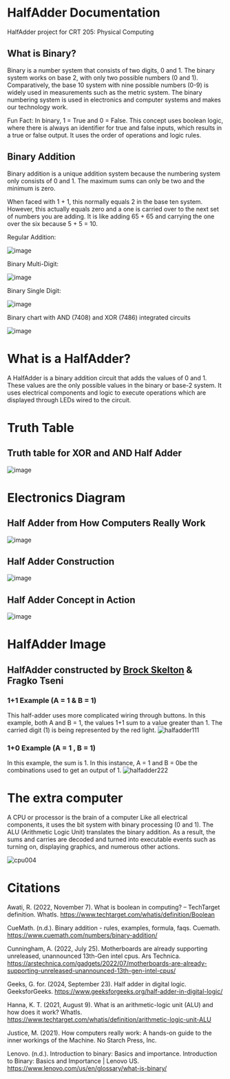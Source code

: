 # HalfAdder Documentation
HalfAdder project for CRT 205: Physical Computing

## What is Binary?
Binary is a number system that consists of two digits, 0 and 1. The binary system works on base 2, with only two possible numbers (0 and 1). Comparatively, the base 10 system with nine possible numbers (0-9) is widely used in measurements such as the metric system. The binary numbering system is used in electronics and computer systems and makes our technology work.

Fun Fact: In binary, 1 = True and 0 = False. This concept uses boolean logic, where there is always an identifier for true and false inputs, which results in a true or false output. It uses the order of operations and logic rules.

## Binary Addition
Binary addition is a unique addition system because the numbering system only consists of 0 and 1. The maximum sums can only be two and the minimum is zero.

When faced with 1 + 1, this normally equals 2 in the base ten system. However, this actually equals zero and a one is carried over to the next set of numbers you are adding. It is like adding 65 + 65 and carrying the one over the six because 5 + 5 = 10.

Regular Addition:

![image](https://github.com/user-attachments/assets/57459ff2-8521-4e73-b419-9afb56272089)



Binary Multi-Digit:

![image](https://github.com/user-attachments/assets/8af91b73-6154-45e4-9ef3-61219324c962)


Binary Single Digit:

![image](https://github.com/user-attachments/assets/2cd64fa1-04da-42e5-b23f-74094052297a)


Binary chart with AND (7408) and XOR (7486) integrated circuits


![image](https://github.com/user-attachments/assets/92463587-97ee-4804-985d-5975deaa8a04)



# What is a HalfAdder?
A HalfAdder is a binary addition circuit that adds the values of 0 and 1. These values are the only possible values in the binary or base-2 system. It uses electrical components and logic to execute operations which are displayed through LEDs wired to the circuit. 


# Truth Table
## Truth table for XOR and AND Half Adder
![image](https://github.com/user-attachments/assets/59ff5ceb-2889-41f9-bf0c-89cebc98a927)


# Electronics Diagram
## Half Adder from How Computers Really Work
![image](https://github.com/user-attachments/assets/283cf2c4-6bc0-4263-8f8e-6eb7292217c3)
## Half Adder Construction 
![image](https://github.com/user-attachments/assets/c571784e-a108-42e5-96e0-e8ab834e719d)
## Half Adder Concept in Action
![image](https://github.com/user-attachments/assets/d1c6ebf9-a3ae-4e9f-8d3f-66ebfd73aa43)






# HalfAdder Image
## HalfAdder constructed by [Brock Skelton](https://github.com/bedrockskeleton/) & Fragko Tseni
### 1+1 Example (A = 1 & B = 1)
This half-adder uses more complicated wiring through buttons. In this example, both A and B = 1, the values 1+1 sum to a value greater than 1. The carried digit (1) is being represented by the red light.
![halfadder111](https://github.com/user-attachments/assets/daf1016a-ff98-4ae8-935a-6bef6586db9a)
### 1+0 Example (A = 1 , B = 1)
In this example, the sum is 1. In this instance, A = 1 and B = 0be the combinations used to get an output of 1.
![halfadder222](https://github.com/user-attachments/assets/a973f337-9d1b-434b-98b7-80abf21ce901)

# The extra computer
A CPU or processor is the brain of a computer Like all electrical components, it uses the bit system with binary processing (0 and 1). The ALU (Arithmetic Logic Unit) translates the binary addition. As a result, the sums and carries are decoded and turned into executable events such as turning on, displaying graphics, and numerous other actions.

![cpu004](https://github.com/user-attachments/assets/4c27a582-6622-4149-bf9a-028f731ecba2)


# Citations
Awati, R. (2022, November 7). What is boolean in computing? – TechTarget definition. WhatIs. https://www.techtarget.com/whatis/definition/Boolean 

CueMath. (n.d.). Binary addition - rules, examples, formula, faqs. Cuemath. https://www.cuemath.com/numbers/binary-addition/ 

Cunningham, A. (2022, July 25). Motherboards are already supporting unreleased, unannounced 13th-Gen intel cpus. Ars Technica. https://arstechnica.com/gadgets/2022/07/motherboards-are-already-supporting-unreleased-unannounced-13th-gen-intel-cpus/ 

Geeks, G. for. (2024, September 23). Half adder in digital logic. GeeksforGeeks. https://www.geeksforgeeks.org/half-adder-in-digital-logic/ 

Hanna, K. T. (2021, August 9). What is an arithmetic-logic unit (ALU) and how does it work? WhatIs. https://www.techtarget.com/whatis/definition/arithmetic-logic-unit-ALU

Justice, M. (2021). How computers really work: A hands-on guide to the inner workings of the Machine. No Starch Press, Inc. 

Lenovo. (n.d.). Introduction to binary: Basics and importance. Introduction to Binary: Basics and Importance | Lenovo US. https://www.lenovo.com/us/en/glossary/what-is-binary/


